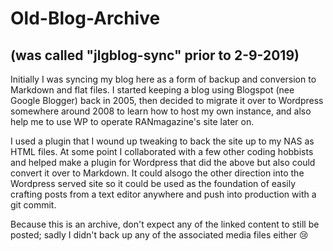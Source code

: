 # Old-Blog-Archive
## (was called "jlgblog-sync" prior to 2-9-2019)



Initially I was syncing my blog here as a form of backup and conversion to Markdown and flat files. I started keeping a blog using Blogspot (nee Google Blogger) back in 2005, then decided to migrate it over to Wordpress somewhere around 2008 to learn how to host my own instance, and also help me to use WP to operate RANmagazine's site later on. 

I used a plugin that I wound up tweaking to back the site up to my NAS as HTML files. At some point I collaborated with a few other coding hobbists and helped make a plugin for Wordpress that did the above but also could convert it over to Markdown. It could alsogo the other direction into the  Wordpress served site so it could be used as the foundation of easily crafting posts from a text editor anywhere and push into production with a git commit. 

Because this is an archive, don't expect any of the linked content to still be posted; sadly I didn't back up any of the associated media files either :cry: 
